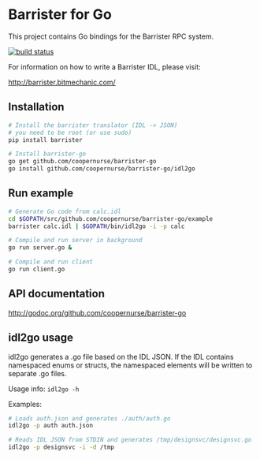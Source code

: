 # Barrister for Go

This project contains Go bindings for the Barrister RPC system.

[![build status](https://secure.travis-ci.org/coopernurse/barrister-go.png)](http://travis-ci.org/coopernurse/barrister-go)

For information on how to write a Barrister IDL, please visit:

http://barrister.bitmechanic.com/

## Installation

```sh
# Install the barrister translator (IDL -> JSON)
# you need to be root (or use sudo)
pip install barrister

# Install barrister-go
go get github.com/coopernurse/barrister-go
go install github.com/coopernurse/barrister-go/idl2go
```

## Run example

```sh
# Generate Go code from calc.idl
cd $GOPATH/src/github.com/coopernurse/barrister-go/example
barrister calc.idl | $GOPATH/bin/idl2go -i -p calc

# Compile and run server in background
go run server.go &

# Compile and run client
go run client.go
```

## API documentation

http://godoc.org/github.com/coopernurse/barrister-go

## idl2go usage

idl2go generates a .go file based on the IDL JSON.  If the IDL contains namespaced 
enums or structs, the namespaced elements will be written to separate .go files.

Usage info: `idl2go -h`

Examples:

```sh
# Loads auth.json and generates ./auth/auth.go
idl2go -p auth auth.json

# Reads IDL JSON from STDIN and generates /tmp/designsvc/designsvc.go
idl2go -p designsvc -i -d /tmp
```
